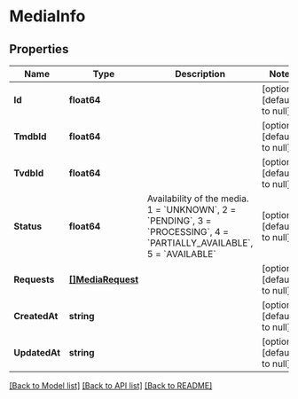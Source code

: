# MediaInfo

## Properties
Name | Type | Description | Notes
------------ | ------------- | ------------- | -------------
**Id** | **float64** |  | [optional] [default to null]
**TmdbId** | **float64** |  | [optional] [default to null]
**TvdbId** | **float64** |  | [optional] [default to null]
**Status** | **float64** | Availability of the media. 1 &#x3D; &#x60;UNKNOWN&#x60;, 2 &#x3D; &#x60;PENDING&#x60;, 3 &#x3D; &#x60;PROCESSING&#x60;, 4 &#x3D; &#x60;PARTIALLY_AVAILABLE&#x60;, 5 &#x3D; &#x60;AVAILABLE&#x60; | [optional] [default to null]
**Requests** | [**[]MediaRequest**](MediaRequest.md) |  | [optional] [default to null]
**CreatedAt** | **string** |  | [optional] [default to null]
**UpdatedAt** | **string** |  | [optional] [default to null]

[[Back to Model list]](../README.md#documentation-for-models) [[Back to API list]](../README.md#documentation-for-api-endpoints) [[Back to README]](../README.md)

